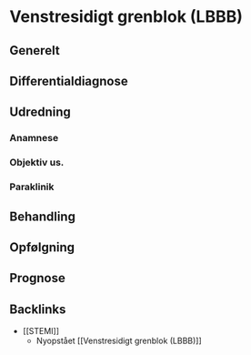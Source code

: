 # Venstresidigt grenblok (LBBB)
## Generelt


## Differentialdiagnose


## Udredning
### Anamnese

### Objektiv us.

### Paraklinik

## Behandling


## Opfølgning


## Prognose


## Backlinks
* [[STEMI]]
	* Nyopstået [[Venstresidigt grenblok (LBBB)]]

<!-- #anki/tag/med/Cardiology #anki/deck/Medicine -->

<!-- {BearID:A8F66366-9200-45FC-879C-3602290812BF-71192-00010C7FAC669F68} -->
